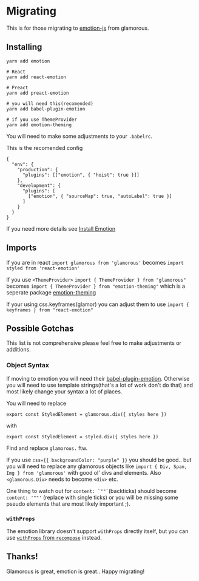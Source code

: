 # Migrating

This is for those migrating to [emotion-js](https://github.com/emotion-js/emotion) from glamorous.

## Installing

```
yarn add emotion

# React
yarn add react-emotion

# Preact
yarn add preact-emotion

# you will need this(recomended)
yarn add babel-plugin-emotion

# if you use ThemeProvider
yarn add emotion-theming
```

You will need to make some adjustments to your `.babelrc`.

This is the recomended config

```
{
  "env": {
    "production": {
      "plugins": [["emotion", { "hoist": true }]]
    },
    "development": {
      "plugins": [
        ["emotion", { "sourceMap": true, "autoLabel": true }]
      ]
    }
  }
}
```

If you need more details see [Install Emotion](https://emotion.sh/docs/install)

## Imports

If you are in react `import glamorous from 'glamorous'` becomes `import styled from 'react-emotion'`

If you use `<ThemeProvider>` `import { ThemeProvider } from "glamorous"` becomes `import { ThemeProvider } from "emotion-theming"` which is a seperate package [emotion-theming](https://github.com/emotion-js/emotion/tree/master/packages/emotion-theming)

If your using css.keyframes(glamor) you can adjust them to use `import { keyframes } from "react-emotion"`

## Possible Gotchas

This list is not comprehensive please feel free to make adjustments or additions.

### Object Syntax

If moving to emotion you will need their [babel-plugin-emotion](https://github.com/emotion-js/emotion/tree/master/packages/babel-plugin-emotion). Otherwise you will need to use template strings(that's a lot of work don't do that) and most likely change your syntax a lot of places.

You will need to replace

`export const StyledElement = glamorous.div({ styles here })`

with

`export const StyledElement = styled.div({ styles here })`

Find and replace `glamorous.` ftw.

If you use `css={{ backgroundColor: "purple" }}` you should be good.. but you will need to replace any glamorous objects like `import { Div, Span, Img } from 'glamorous'` with good ol' divs and elements. Also `<glamorous.Div>` needs to become `<div>` etc.

One thing to watch out for `` content: `""` ``(backticks) should become `content: '""'` (replace with single ticks) or you will be missing some pseudo elements that are most likely important ;).

### `withProps`

The emotion library doesn't support `withProps` directly itself, but you can use [`withProps` from `recompose`](https://github.com/emotion-js/emotion/blob/master/docs/with-props.md) instead.

## Thanks!

Glamorous is great, emotion is great.. Happy migrating!
